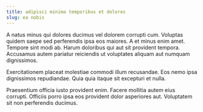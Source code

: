 ```yaml
---
title: adipisci minima temporibus et dolores
slug: ea nobis
---
```


A natus minus qui dolores ducimus vel dolorem corrupti cum. Voluptas quidem saepe sed perferendis ipsa eos maiores. A et minus enim amet. Tempore sint modi ab. Harum doloribus qui aut sit provident tempora. Accusamus autem pariatur reiciendis ut voluptates aliquam aut numquam dignissimos.

Exercitationem placeat molestiae commodi illum recusandae. Eos nemo ipsa dignissimos repudiandae. Quia quia itaque sit excepturi et nulla.

Praesentium officia iusto provident enim. Facere mollitia autem eius corrupti. Officiis porro ipsa eos provident dolor asperiores aut. Voluptatem sit non perferendis ducimus.
